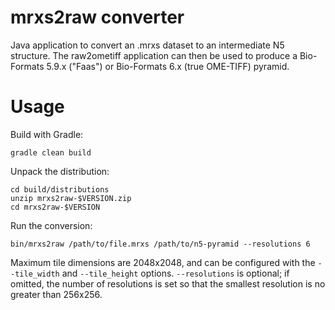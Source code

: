 mrxs2raw converter
==================

Java application to convert an .mrxs dataset to an intermediate N5 structure.
The raw2ometiff application can then be used to produce a
Bio-Formats 5.9.x ("Faas") or Bio-Formats 6.x (true OME-TIFF) pyramid.


Usage
=====

Build with Gradle:

    gradle clean build

Unpack the distribution:

    cd build/distributions
    unzip mrxs2raw-$VERSION.zip
    cd mrxs2raw-$VERSION

Run the conversion:

    bin/mrxs2raw /path/to/file.mrxs /path/to/n5-pyramid --resolutions 6

Maximum tile dimensions are 2048x2048, and can be configured with the `--tile_width` and `--tile_height` options.
`--resolutions` is optional; if omitted, the number of resolutions is set so that the smallest resolution is no greater than 256x256.

